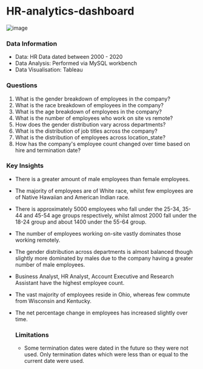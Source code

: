 # HR-analytics-dashboard

![image](https://github.com/nasrin-h/HR-analytics-dashboard/assets/136613366/0659f73e-881a-4163-a560-e36941c28b45)

### Data Information

* Data: HR Data dated between 2000 - 2020
* Data Analysis: Performed via MySQL workbench
* Data Visualisation: Tableau

### Questions

1. What is the gender breakdown of employees in the company?
2. What is the race breakdown of employees in the company?
3. What is the age breakdown of employees in the company?
4. What is the number of employees who work on site vs remote?
5. How does the gender distribution vary across departments?
6. What is the distribution of job titles across the company?
7. What is the distribution of employees across location_state?
8. How has the company's employee count changed over time based on hire and termination date?

### Key Insights

* There is a greater amount of male employees than female employees.
* The majority of employees are of White race, whilst few employees are of Native Hawaiian and American Indian race.
* There is approximately 5000 employees who fall under the 25-34, 35-44 and 45-54 age groups respectively, whilst almost 2000 fall under the 18-24 group and about 1400 under the 55-64 group.
* The number of employees working on-site vastly dominates those working remotely.
* The gender distribution across departments is almost balanced though slightly more dominated by males due to the company having a greater number of male employees.
* Business Analyst, HR Analyst, Account Executive and Research Assistant have the highest employee count.
* The vast majority of employees reside in Ohio, whereas few commute from Wisconsin and Kentucky.
* The net percentage change in employees has increased slightly over time.


  ### Limitations

  * Some termination dates were dated in the future so they were not used. Only termination dates which were less than or equal to the current date were used.
